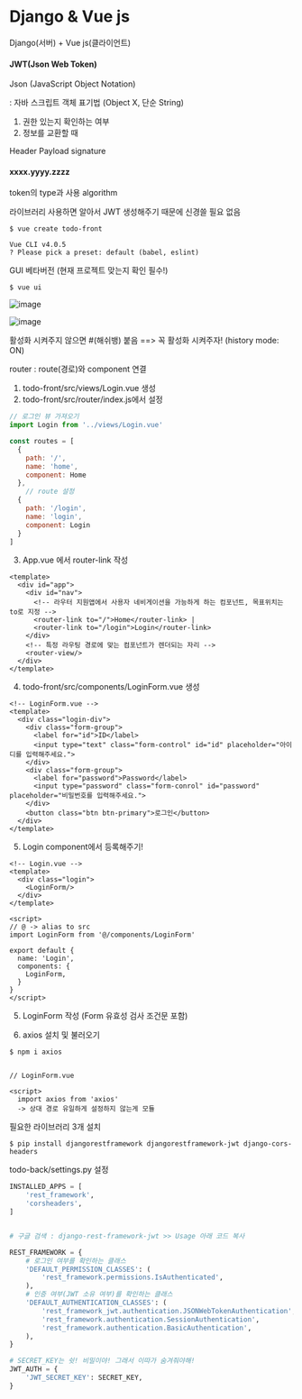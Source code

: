 # Django & Vue js

Django(서버) + Vue js(클라이언트)

#### JWT(Json Web Token)

Json (JavaScript Object Notation)

: 자바 스크립트 객체 표기법 (Object X, 단순 String)



1. 권한 있는지 확인하는 여부
2. 정보를 교환할 때



Header Payload signature

####    xxxx.yyyy.zzzz

token의 type과 사용 algorithm



라이브러리 사용하면 알아서 JWT 생성해주기 때문에 신경쓸 필요 없음



```text
$ vue create todo-front

Vue CLI v4.0.5
? Please pick a preset: default (babel, eslint)
```



GUI 베타버전 (현재 프로젝트 맞는지 확인 필수!)

```text
$ vue ui
```

![image](https://user-images.githubusercontent.com/22102664/69021739-33947f80-09fc-11ea-9cd0-7faeda249ce2.png)



![image](https://user-images.githubusercontent.com/22102664/69021818-76565780-09fc-11ea-849c-6213d6719bd9.png)

활성화 시켜주지 않으면 #(해쉬뱅) 붙음 ==> 꼭 활성화 시켜주자! (history mode: ON)



router : route(경로)와 component 연결



1. todo-front/src/views/Login.vue 생성
2. todo-front/src/router/index.js에서 설정

```js
// 로그인 뷰 가져오기
import Login from '../views/Login.vue'

const routes = [
  {
    path: '/',
    name: 'home',
    component: Home
  },
    // route 설정
  {
    path: '/login',
    name: 'login',
    component: Login
  }
]
```

3. App.vue 에서 router-link 작성

```vue
<template>
  <div id="app">
    <div id="nav">
      <!-- 라우터 지원앱에서 사용자 네비게이션을 가능하게 하는 컴포넌트, 목표위치는 to로 지정 -->
      <router-link to="/">Home</router-link> |
      <router-link to="/login">Login</router-link>
    </div>
    <!-- 특정 라우팅 경로에 맞는 컴포넌트가 렌더되는 자리 -->
    <router-view/>
  </div>
</template>
```

4. todo-front/src/components/LoginForm.vue 생성

```vue
<!-- LoginForm.vue -->
<template>
  <div class="login-div">
    <div class="form-group">
      <label for="id">ID</label>
      <input type="text" class="form-control" id="id" placeholder="아이디를 입력해주세요.">
    </div>
    <div class="form-group">
      <label for="password">Password</label>
      <input type="password" class="form-conrol" id="password" placeholder="비밀번호를 입력해주세요.">
    </div>
    <button class="btn btn-primary">로그인</button>
  </div>
</template>
```

5. Login component에서 등록해주기!

```vue
<!-- Login.vue -->
<template>
  <div class="login">
    <LoginForm/>
  </div>
</template>

<script>
// @ -> alias to src
import LoginForm from '@/components/LoginForm'

export default {
  name: 'Login',
  components: {
    LoginForm,
  }
}
</script>
```



5. LoginForm 작성 (Form 유효성 검사 조건문 포함)



6. axios 설치 및 불러오기

```text
$ npm i axios


// LoginForm.vue

<script>
  import axios from 'axios'
  -> 상대 경로 유일하게 설정하지 않는게 모듈
```



필요한 라이브러리 3개 설치

```text
$ pip install djangorestframework djangorestframework-jwt django-cors-headers
```



todo-back/settings.py 설정

```python
INSTALLED_APPS = [
    'rest_framework',
    'corsheaders',
]


# 구글 검색 : django-rest-framework-jwt >> Usage 아래 코드 복사

REST_FRAMEWORK = {
    # 로그인 여부를 확인하는 클래스
    'DEFAULT_PERMISSION_CLASSES': (
        'rest_framework.permissions.IsAuthenticated',
    ),
    # 인증 여부(JWT 소유 여부)를 확인하는 클래스
    'DEFAULT_AUTHENTICATION_CLASSES': (
        'rest_framework_jwt.authentication.JSONWebTokenAuthentication',
        'rest_framework.authentication.SessionAuthentication',
        'rest_framework.authentication.BasicAuthentication',
    ),
}

# SECRET_KEY는 쉿! 비밀이야! 그래서 이따가 숨겨줘야해!
JWT_AUTH = {
    'JWT_SECRET_KEY': SECRET_KEY,
}
```









